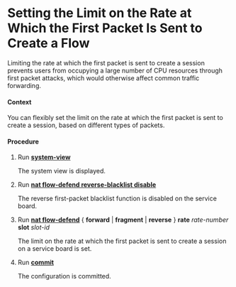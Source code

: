 Setting the Limit on the Rate at Which the First Packet Is Sent to Create a Flow
================================================================================

Limiting the rate at which the first packet is sent to create a session prevents users from occupying a large number of CPU resources through first packet attacks, which would otherwise affect common traffic forwarding.

#### Context

You can flexibly set the limit on the rate at which the first packet is sent to create a session, based on different types of packets.


#### Procedure

1. Run [**system-view**](cmdqueryname=system-view)
   
   
   
   The system view is displayed.
2. Run [**nat flow-defend reverse-blacklist disable**](cmdqueryname=nat+flow-defend+reverse-blacklist+disable)
   
   
   
   The reverse first-packet blacklist function is disabled on the service board.
3. Run [**nat flow-defend**](cmdqueryname=nat+flow-defend) { **forward** | **fragment** | **reverse** } **rate** *rate-number* **slot** *slot-id* 
   
   
   
   The limit on the rate at which the first packet is sent to create a session on a service board is set.
4. Run [**commit**](cmdqueryname=commit)
   
   
   
   The configuration is committed.